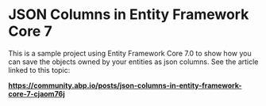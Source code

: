# JSON Columns in Entity Framework Core 7

This is a sample project using Entity Framework Core 7.0 to show how you can save the objects owned by your entities as json columns. See the article linked to this topic:

**https://community.abp.io/posts/json-columns-in-entity-framework-core-7-cjaom76j**